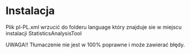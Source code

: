 # Instalacja
Plik pl-PL.xml wrzucić do folderu language który znajduje sie w miejscu instalacji StatisticsAnalysisTool


UWAGA!! Tłumaczenie nie jest w 100% poprawne i może zawierać błędy.
